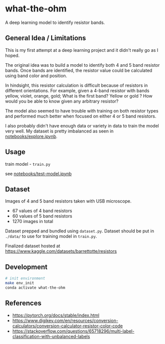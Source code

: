 # what-the-ohm

A deep learning model to identify resistor bands.

## General Idea / Limitations

This is my first attempt at a deep learning project and it didn't really go as I hoped.

The original idea was to build a model to identify both 4 and 5 band resistor bands.
Once bands are identified, the resistor value could be calculated using band color and position.

In hindsight, this resistor calculation is difficult because of resistors in different orientations.
For example, given a 4-band resistor with bands yellow, violet, orange, gold; 
What is the first band? Yellow or gold ? How would you be able to know given any arbitrary resistor?

The model also seemed to have trouble with training on both resistor types 
and performed much better when focused on either 4 or 5 band resistors.

I also probably didn't have enough data or variety in data to train the model very well.
My dataset is pretty imbalanced as seen in [notebooks/explore.ipynb](notebooks/explore.ipynb).

## Usage

train model - `train.py`

see [notebooks/test-model.ipynb](notebooks/test-model.ipynb)

## Dataset

Images of 4 and 5 band resistors taken with USB microscope.

- 67 values of 4 band resistors
- 60 values of 5 band resistors
- 1270 images in total

Dataset prepped and bundled using `dataset.py`.
Dataset should be put in `./data/` to use for training model in `train.py`.

Finalized dataset hosted at https://www.kaggle.com/datasets/barrettotte/resistors

## Development

```sh
# init environment
make env_init
conda activate what-the-ohm
```

## References

- https://pytorch.org/docs/stable/index.html
- https://www.digikey.com/en/resources/conversion-calculators/conversion-calculator-resistor-color-code
- https://stackoverflow.com/questions/65718296/multi-label-classification-with-unbalanced-labels
